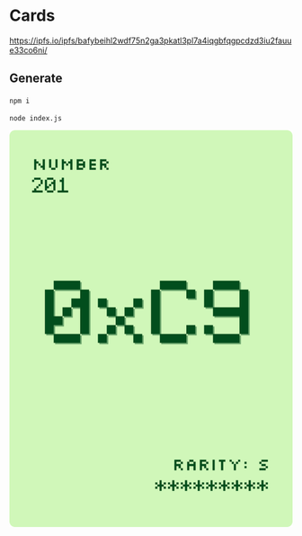 # Cards

https://ipfs.io/ipfs/bafybeihl2wdf75n2ga3pkatl3pl7a4iqgbfqgpcdzd3iu2fauue33co6ni/

## Generate

`npm i`

`node index.js`

![](cards/201.png)
